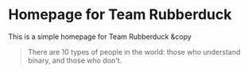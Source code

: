 # Homepage for Team Rubberduck

This is a simple homepage for Team Rubberduck &copy

>There are 10 types of people in the world: those who understand binary, and those who don't.

